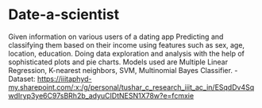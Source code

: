 # Date-a-scientist
Given information on various users of a dating app
Predicting and classifying them based on their income using features such as sex, age, location, education.
Doing data exploration and analysis with the help of sophisticated plots and pie charts.
Models used are Multiple Linear Regression, K-nearest neighbors, SVM, Multinomial Bayes Classifier.
-Dataset: https://iiitaphyd-my.sharepoint.com/:x:/g/personal/tushar_c_research_iiit_ac_in/ESqdDv4SqwdIryp3ye6C97sBRh2b_adyuCIDtNESN1X78w?e=fcmxie
